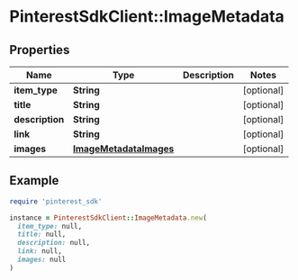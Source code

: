 # PinterestSdkClient::ImageMetadata

## Properties

| Name | Type | Description | Notes |
| ---- | ---- | ----------- | ----- |
| **item_type** | **String** |  | [optional] |
| **title** | **String** |  | [optional] |
| **description** | **String** |  | [optional] |
| **link** | **String** |  | [optional] |
| **images** | [**ImageMetadataImages**](ImageMetadataImages.md) |  | [optional] |

## Example

```ruby
require 'pinterest_sdk'

instance = PinterestSdkClient::ImageMetadata.new(
  item_type: null,
  title: null,
  description: null,
  link: null,
  images: null
)
```

